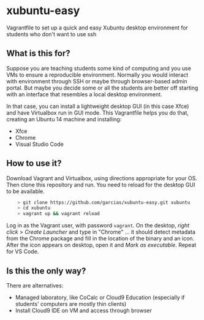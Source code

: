 # xubuntu-easy
Vagrantfile to set up a quick and easy Xubuntu desktop environment for students who don't want to use ssh

## What is this for?

Suppose you are teaching students some kind of computing and you use VMs to ensure a reproducible environment. Normally you would interact with environment through SSH or maybe through browser-based admin portal. But maybe you decide some or all the students are better off starting with an interface that resembles a local desktop environment. 

In that case, you can install a lightweight desktop GUI (in this case Xfce) and have Virtualbox run in GUI mode. This Vagrantfile helps you do that, creating an Ubuntu 14 machine and installing:

- Xfce
- Chrome
- Visual Studio Code

## How to use it?

Download Vagrant and Virtualbox, using directions appropriate for your OS. Then clone this repository and run. You need to reload for the desktop GUI to be available.

```bash
    > git clone https://github.com/garcias/xubuntu-easy.git xubuntu
    > cd xubuntu
    > vagrant up && vagrant reload
```

Log in as the Vagrant user, with password `vagrant`. On the desktop, *right click* > *Create Launcher* and type in "Chrome" ... it should detect metadata from the Chrome package and fill in the location of the binary and an icon. After the icon appears on desktop, open it and *Mark as executable*. Repeat for VS Code.

## Is this the only way?

There are alternatives:

- Managed laboratory, like CoCalc or Cloud9 Education (especially if students' computers are mostly thin clients)
- Install Cloud9 IDE on VM and access through browser

